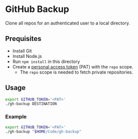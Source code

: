 # GitHub Backup

Clone all repos for an authenticated user to a local directory.

## Prequisites

- Install Git
- Install Node.js
- Run `npm install` in this directory
- Create a [personal access token](https://github.com/settings/tokens/new) (PAT) with the `repo` scope.
    - The `repo` scope is needed to fetch private repositories.

## Usage

```bash
export GITHUB_TOKEN='<PAT>'
./gh-backup DESTINATION
```

### Example

```bash
export GITHUB_TOKEN='<PAT>'
./gh-backup "$HOME/Code/gh-backup"
```